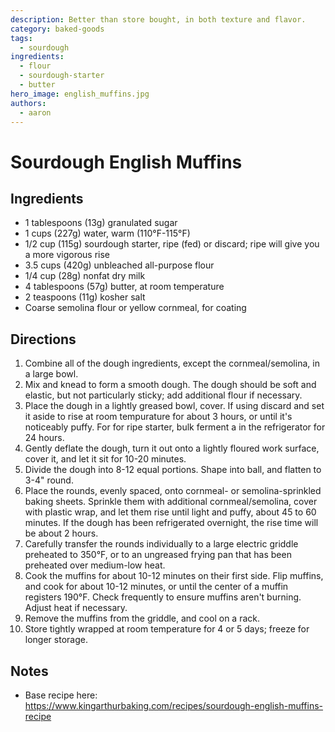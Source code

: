 ```yaml
---
description: Better than store bought, in both texture and flavor.
category: baked-goods
tags:
  - sourdough
ingredients:
  - flour
  - sourdough-starter
  - butter
hero_image: english_muffins.jpg
authors:
  - aaron
---
```


# Sourdough English Muffins

## Ingredients

- 1 tablespoons (13g) granulated sugar
- 1 cups (227g) water, warm (110°F-115°F)
- 1/2 cup (115g) sourdough starter, ripe (fed) or discard; ripe will give you a more vigorous rise
- 3.5 cups (420g) unbleached all-purpose flour
- 1/4 cup (28g) nonfat dry milk
- 4 tablespoons (57g) butter, at room temperature
- 2 teaspoons (11g) kosher salt
- Coarse semolina flour or yellow cornmeal, for coating

## Directions

1. Combine all of the dough ingredients, except the cornmeal/semolina, in a large bowl.
2. Mix and knead to form a smooth dough. The dough should be soft and elastic, but not particularly sticky; add additional flour if necessary.
3. Place the dough in a lightly greased bowl, cover. If using discard and set it aside to rise at room tempurature for about 3 hours, or until it's noticeably puffy. For for ripe starter, bulk ferment a in the refrigerator for 24 hours.
4. Gently deflate the dough, turn it out onto a lightly floured work surface, cover it, and let it sit for 10-20 minutes.
5. Divide the dough into 8-12 equal portions. Shape into ball, and flatten to 3-4" round. 
6. Place the rounds, evenly spaced, onto cornmeal- or semolina-sprinkled baking sheets. Sprinkle them with additional cornmeal/semolina, cover with plastic wrap, and let them rise until light and puffy, about 45 to 60 minutes. If the dough has been refrigerated overnight, the rise time will be about 2 hours.
7. Carefully transfer the rounds individually to a large electric griddle preheated to 350°F, or to an ungreased frying pan that has been preheated over medium-low heat.
9. Cook the muffins for about 10-12 minutes on their first side. Flip muffins, and cook for about 10-12 minutes, or until the center of a muffin registers 190°F. Check frequently to ensure muffins aren't burning. Adjust heat if necessary.
10. Remove the muffins from the griddle, and cool on a rack. 
11. Store tightly wrapped at room temperature for 4 or 5 days; freeze for longer storage.

## Notes

- Base recipe here: <https://www.kingarthurbaking.com/recipes/sourdough-english-muffins-recipe>
